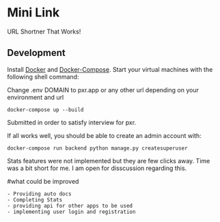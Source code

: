Mini Link
=========

URL Shortner That Works!



## Development

Install [Docker](https://docs.docker.com/install/) and [Docker-Compose](https://docs.docker.com/compose/). Start your virtual machines with the following shell command:

Change .env DOMAIN to pxr.app or any other url depending on your environment and url

`docker-compose up --build`

Submitted in order to satisfy interview for pxr.

If all works well, you should be able to create an admin account with:

`docker-compose run backend python manage.py createsuperuser`

Stats features were not implemented but they are few clicks away. Time was a bit short for me.
I am open for disscussion regarding this.


#what could be improved

    - Providing auto docs
    - Completing Stats
    - providing api for other apps to be used
    - implementing user login and registration